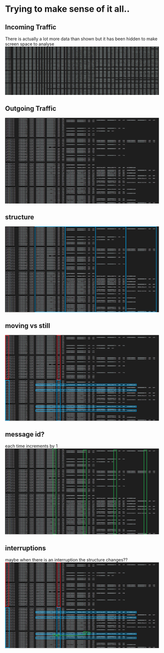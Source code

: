 # Trying to make sense of it all..

## Incoming Traffic
There is actually a lot more data than shown but it has been hidden to make screen space to analyse
![alt text](https://github.com/jackisace/albion-net-parser/blob/master/pictures/incoming%20traffic.png?raw=true)


## Outgoing Traffic
![alt text](https://github.com/jackisace/albion-net-parser/blob/master/pictures/outgoing%20traffic.png?raw=true)



## structure

![alt text](https://github.com/jackisace/albion-net-parser/blob/master/pictures/structure.png?raw=true)


## moving vs still

![alt text](https://github.com/jackisace/albion-net-parser/blob/master/pictures/moving%20vs%20still.png?raw=true)

## message id?
each time increments by 1
![alt text](https://github.com/jackisace/albion-net-parser/blob/master/pictures/message%20ID.png?raw=true)


## interruptions
maybe when there is an interruption the structure changes??
![alt text](https://github.com/jackisace/albion-net-parser/blob/master/pictures/interruptions.png?raw=true)
